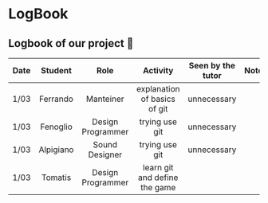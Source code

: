 # LogBook

## Logbook of our project :rocket:

| Date | Student | Role | Activity | Seen by the tutor | Note |
|:----:|:-------:|:----:|:--------:|:-----------------:|:----:|
|1/03| Ferrando  | Manteiner|explanation of basics of git|  unnecessary |      |
|1/03| Fenoglio |   Design Programmer   | trying use git   |   unnecessary            |      |
|1/03      |   Alpigiano      |   Sound Designer   |    trying use git      |         unnecessary          |      |
|1/03      | Tomatis        | Design Programmer     | learn git and define the game |                   |      |
